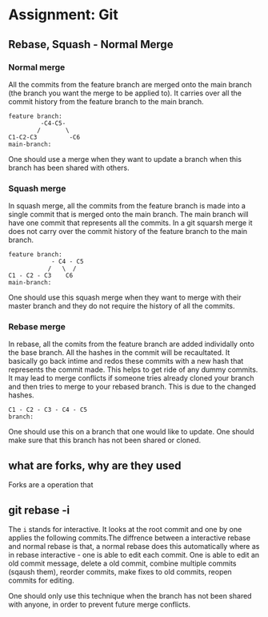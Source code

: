 # Assignment: Git

## Rebase, Squash - Normal Merge

### Normal merge 

All the commits from the feature branch are merged onto the main branch (the branch you want the merge to be applied to). It carries over all the commit history from the feature branch to the main branch.

```
feature branch:
         -C4-C5-
        /       \
C1-C2-C3         -C6
main-branch:
```

One should use a merge when they want to update a branch when this branch has been shared with others.

### Squash merge 

In squash merge, all the commits from the feature branch is made into a single commit that is merged onto the main branch. The main branch will have one commit that represents all the commits. In a git squarsh merge it does not carry over the commit history of the feature branch to the main branch. 

```
feature branch:
            - C4 - C5
           /   \  /
C1 - C2 - C3    C6
main-branch:
```
One should use this squash merge when they want to merge with their master branch and they do not require the history of all the commits.

### Rebase merge
In rebase, all the comits from the feature branch are added individally onto the base branch. All the hashes in the commit will be recaultated. It basically go back intime and redos these commits with a new hash that represents the commit made. This helps to get ride of any dummy commits. It may lead to merge conflicts if someone tries already cloned your branch and then tries to merge to your rebased branch. This is due to the changed hashes.

```
C1 - C2 - C3 - C4 - C5
branch:
```

One should use this on a branch that one would like to update. One should make sure that this branch has not been shared or cloned.

## what are forks, why are they used

Forks are a operation that 

## git rebase -i
The `i` stands for interactive. It looks at the root commit and one by one applies the following commits.The diffrence between a interactive rebase and normal rebase is that, a normal rebase does this automatically where as in rebase interactive - one is able to edit each commit. One is able to edit an old commit message, delete a old commit, combine multiple commits (sqaush them), reorder commits, make fixes to old commits, reopen commits for editing. 

One should only use this technique when the branch has not been shared with anyone, in order to prevent future merge conflicts.
